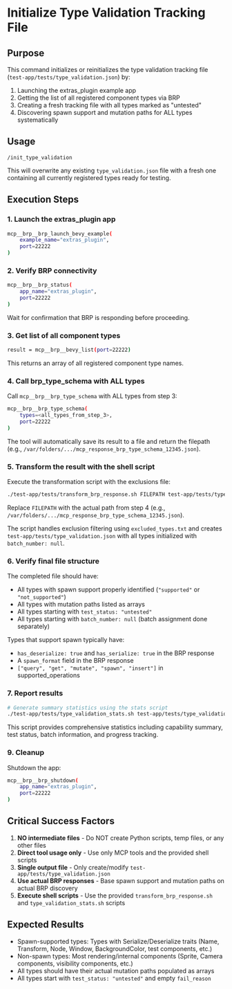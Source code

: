 # Initialize Type Validation Tracking File

## Purpose
This command initializes or reinitializes the type validation tracking file (`test-app/tests/type_validation.json`) by:
1. Launching the extras_plugin example app
2. Getting the list of all registered component types via BRP
3. Creating a fresh tracking file with all types marked as "untested"
4. Discovering spawn support and mutation paths for ALL types systematically

## Usage
```
/init_type_validation
```

This will overwrite any existing `type_validation.json` file with a fresh one containing all currently registered types ready for testing.

## Execution Steps

### 1. Launch the extras_plugin app
```bash
mcp__brp__brp_launch_bevy_example(
    example_name="extras_plugin",
    port=22222
)
```

### 2. Verify BRP connectivity
```bash
mcp__brp__brp_status(
    app_name="extras_plugin",
    port=22222
)
```

Wait for confirmation that BRP is responding before proceeding.

### 3. Get list of all component types
```bash
result = mcp__brp__bevy_list(port=22222)
```

This returns an array of all registered component type names.

### 4. Call brp_type_schema with ALL types

Call `mcp__brp__brp_type_schema` with ALL types from step 3:
```bash
mcp__brp__brp_type_schema(
    types=<all_types_from_step_3>,
    port=22222
)
```

The tool will automatically save its result to a file and return the filepath (e.g., `/var/folders/.../mcp_response_brp_type_schema_12345.json`).


### 5. Transform the result with the shell script

Execute the transformation script with the exclusions file:

```bash
./test-app/tests/transform_brp_response.sh FILEPATH test-app/tests/type_validation.json test-app/tests/excluded_types.txt
```

Replace `FILEPATH` with the actual path from step 4 (e.g., `/var/folders/.../mcp_response_brp_type_schema_12345.json`).

The script handles exclusion filtering using `excluded_types.txt` and creates `test-app/tests/type_validation.json` with all types initialized with `batch_number: null`.

### 6. Verify final file structure
The completed file should have:
- All types with spawn support properly identified (`"supported"` or `"not_supported"`)
- All types with mutation paths listed as arrays
- All types starting with `test_status: "untested"`
- All types starting with `batch_number: null` (batch assignment done separately)

Types that support spawn typically have:
- `has_deserialize: true` and `has_serialize: true` in the BRP response
- A `spawn_format` field in the BRP response
- `["query", "get", "mutate", "spawn", "insert"]` in supported_operations

### 7. Report results
```bash
# Generate summary statistics using the stats script
./test-app/tests/type_validation_stats.sh test-app/tests/type_validation.json
```

This script provides comprehensive statistics including capability summary, test status, batch information, and progress tracking.

### 9. Cleanup
Shutdown the app:
```bash
mcp__brp__brp_shutdown(
    app_name="extras_plugin",
    port=22222
)
```

## Critical Success Factors

1. **NO intermediate files** - Do NOT create Python scripts, temp files, or any other files
2. **Direct tool usage only** - Use only MCP tools and the provided shell scripts
3. **Single output file** - Only create/modify `test-app/tests/type_validation.json`
4. **Use actual BRP responses** - Base spawn support and mutation paths on actual BRP discovery
5. **Execute shell scripts** - Use the provided `transform_brp_response.sh` and `type_validation_stats.sh` scripts

## Expected Results

- Spawn-supported types: Types with Serialize/Deserialize traits (Name, Transform, Node, Window, BackgroundColor, test components, etc.)
- Non-spawn types: Most rendering/internal components (Sprite, Camera components, visibility components, etc.)
- All types should have their actual mutation paths populated as arrays
- All types start with `test_status: "untested"` and empty `fail_reason`

